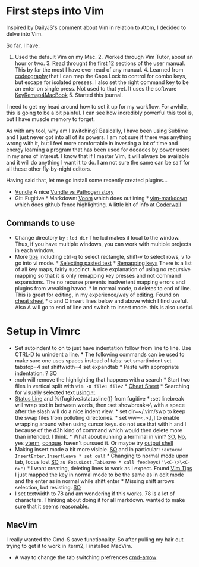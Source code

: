 # First steps into Vim

Inspired by DailyJS's comment about Vim in relation to Atom, I decided to delve
into Vim. 

So far, I have: 

1. Used the default Vim on my Mac.  2. Worked through Vim Tutor, about an hour
or two.  3. Read throught the first 12 sections of the user manual. This by far
the most I have ever read of any manual.  4. Learned from
[codeography](http://www.codeography.com/2013/06/26/remapping-caps-lock-was-only-the-beginning.html)
that I can map the Caps Lock to control for combo keys, but escape for isolated
presses. I also set the right command key to be an enter on single press. Not
used to that yet. It uses the software
[KeyRemap4MacBook](https://pqrs.org/macosx/keyremap4macbook/index.html.en) 5.
Started this journal.

I need to get my head around how to set it up for my workflow. For awhile, this
is going to be a bit painful. I can see how incredibly powerful this tool is,
but I have muscle memory to forget. 

As with any tool, why am I switching? Basically, I have been using Sublime and
I just never got into all of its powers. I am not sure if there was anything
wrong with it, but I feel more comfortable in investing a lot of time and
energy learning a program that has been used for decades by power users in my
area of interest. I know that if I master Vim, it will always be available and
it will do anything I want it to do. I am not sure the same can be saif for all
these other fly-by-night editors. 

Having said that, let me go install some recently created plugins... 

* [Vundle](https://github.com/gmarik/Vundle.vim)   A nice [Vundle vs Pathogen
story](http://jameslaicreative.com/moving-up-upgrading-from-pathogen-to-vundle/)
* Git:  Fugitive * Markdown:  [Voom](https://github.com/vim-voom/VOoM) which
does outlining * [vim-markdown](https://github.com/tpope/vim-markdown) which
does github fence highlighting. A little bit of info at
[Coderwall](https://coderwall.com/p/ftqcla)

## Commands to use

* Change directory by `:lcd dir` The lcd makes it local to the window. Thus, if
you have multiple windows, you can work with multiple projects in each window.
* More
[tips](http://stackoverflow.com/questions/1276403/simple-vim-commands-you-wish-youd-known-earlier)
including ctrl-q to select rectangle, shift-v to select rows, v to go into vi
mode.  * [Selecting pasted
text](http://usevim.com/2014/02/14/selecting-put-text/) * [Remapping
keys](http://programmers.stackexchange.com/questions/42103/what-are-safe-keys-to-remap-in-vim)
There is a list of all key maps, fairly succinct.  A nice explanation of using
no recursive mapping so that it is only remapping key presses and not command
expansions. The no recurse prevents inadvertent mapping errors and plugins from
wreaking havoc.  * In normal mode, `D` deletes to end of line. This is great
for editing, in my experience/way of editing. Found on [cheat
sheet](http://www.lagmonster.org/docs/vi.html) * o and O insert lines below and
above which I find useful. Also A will go to end of line and switch to insert
mode. this is also useful. 


# Setup in Vimrc

* Set autoindent to on to just have indentation follow from line to line. Use
CTRL-D to unindent a line.  * The following commands can be used to make sure
one uses spaces instead of tabs: set smartindent set tabstop=4 set shiftwidth=4
set expandtab * Paste with appropriate indentation: ?
[SO](http://stackoverflow.com/questions/2514445/turning-off-auto-indent-when-pasting-text-into-vim)
* :noh will remove the highlighting that happens with a search * Start two
files in vertical split with   `vim -O file1 file2` * [Cheat
Sheet](http://bullium.com/support/vim.html) * Searching for visually selected
text [using `*`: ](http://vim.wikia.com/wiki/Search_for_visually_selected_text)
* [Status
Line](http://stackoverflow.com/questions/5375240/a-more-useful-statusline-in-vim)
and  %{fugitive#statusline()} from fugitive * :set linebreak will wrap text in
between words, then :set showbreak=>\ with a space after the slash will do a
nice indent view.  * set dir=~/.vim/swp to keep the swap files from polluting
directories.  * set ww=<,>,[,]  to enable wrapping around when using cursor
keys. do not use that with h and l because of the d3h kind of command which
would then delete more than intended. I think.  * What about running a terminal
in vim?
[SO](http://stackoverflow.com/questions/1236563/how-to-run-a-terminal-inside-of-vim),
[No](http://vimdoc.sourceforge.net/htmldoc/tips.html#shell-window), yes
[vterm](https://github.com/sollidsnake/vterm),
[conque](https://code.google.com/p/conque/). haven't pursued it. Or maybe try
[output
shell](http://vim.wikia.com/wiki/Display_output_of_shell_commands_in_new_window)
* Making insert mode a bit more visible.
[SO](http://stackoverflow.com/questions/6488683/how-do-i-change-the-vim-cursor-in-insert-normal-mode)
and in particular: `:autocmd InsertEnter,InsertLeave * set cul!` * Changing to
normal mode upon tab, focus lost
[SO](http://superuser.com/questions/236534/change-to-normal-mode-when-macvim-goes-background)
`au FocusLost,TabLeave * call feedkeys("\<C-\>\<C-n>")` * I want creating,
deleting lines to work as I expect. Found [Vim
Tips](http://vim.wikia.com/wiki/Use_Return_and_Delete_keys_in_normal_mode_like_in_insert_mode)
I just mapped the <BS> key in normal mode to be the same as <BS> in edit mode
and the enter as in normal while shift enter * Missing shift arrows selection,
but resisting.
[SO](http://stackoverflow.com/questions/9721732/mapping-shift-arrows-to-selecting-characters-lines)
* I set textwidth to 78 and am wondering if this works. 78 is a lot of
  characters. Thinking about doing it for all markdown. wanted to make sure
  that it seems reasonable.

## MacVim

I really wanted the Cmd-S save functionality. So after pulling my hair out
trying to get it to work in iterm2, I installed MacVim. 

* A way to change the tab switching prefrences
[cmd-arrow](https://code.google.com/p/macvim/issues/detail?id=156)

